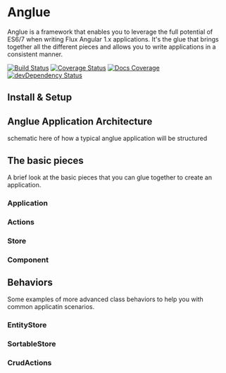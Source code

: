 # Anglue
Anglue is a framework that enables you to leverage the full potential of ES6/7 when writing Flux Angular 1.x applications. It's the glue that brings together all the different pieces and allows you to write applications in a consistent manner.

[![Build Status](https://travis-ci.org/schubergphilis/anglue.svg)](https://travis-ci.org/schubergphilis/anglue)
[![Coverage Status](https://coveralls.io/repos/schubergphilis/anglue/badge.svg?branch=master&service=github)](https://coveralls.io/github/schubergphilis/anglue?branch=master)
[![Docs Coverage](https://doc.esdoc.org/github.com/schubergphilis/anglue/badge.svg)](https://doc.esdoc.org/github.com/schubergphilis/anglue/)
[![devDependency Status](https://david-dm.org/schubergphilis/anglue/dev-status.svg)](https://david-dm.org/schubergphilis/anglue#info=devDependencies)

## Install & Setup

## Anglue Application Architecture
schematic here of how a typical anglue application will be structured

## The basic pieces
A brief look at the basic pieces that you can glue together to create an application.

### Application
### Actions
### Store
### Component

## Behaviors
Some examples of more advanced class behaviors to help you with common applicatin scenarios.

### EntityStore
### SortableStore
### CrudActions

